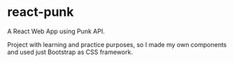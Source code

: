 # react-punk
A React Web App using Punk API.

Project with learning and practice purposes, so I made my own components and used just Bootstrap as CSS framework.